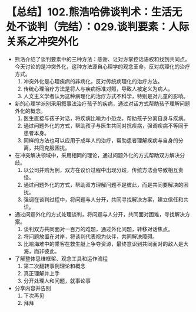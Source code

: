 # 【总结】102.熊浩哈佛谈判术：生活无处不谈判（完结）：029.谈判要素：人际关系之冲突外化

-   熊浩介绍了谈判要素中的三种方法：感谢、让对方掌控话语权和找到共同点。今天讨论的是冲突外化，这种方法源自心理学的观念革命，反对病理化的治疗方式。
    1.  冲突外化是心理疾病的非病化，反对传统病理化的治疗方法。
    2.  传统心理治疗方法是将人与疾病标准对照，导致人被定义为病人。
    3.  人文主义学者认为这种病理化的治疗方式不科学，特别是对儿童的影响。
-   新的心理学派别采用叙事法治疗孩子的疾病，通过对话方式帮助孩子理解问题外化的概念。
    1.  医生直接与孩子对话，将疾病比喻为小恐龙，帮助孩子分离自身与疾病。
    2.  通过问题外化的方式，帮助孩子与医生共同对抗疾病，强调疾病不等同于患者本身。
    3.  同样的方法也可以应用于成年人的治疗，帮助患者理解疾病与自身的分离，共同克服困扰。
-   在冲突解决领域中，采用相同的理论，通过问题外化的方式帮助双方解决分歧。
    1.  以公司并购为例，双方在议价过程中出现分歧，传统方法会导致相互责怪。
    2.  通过问题外化的方式，帮助双方理解问题不是彼此，而是共同要解决的困扰。
    3.  强调在谈判过程中，将问题与人分开，共同寻找解决方案，建立信任和共识。
-   通过问题外化的方式处理谈判，将问题与人分开，共同面对困难，寻找解决方案。
    1.  谈判双方共同面对一百万的难题，通过外化问题，转移对话焦点。
    2.  将问题放置在对岸，将谈判代表视为伙伴，共同解决障碍。
    3.  比喻海难中的乘客在救生艇上争夺资源，最终意识到共同面对的敌人是大海，而非彼此。
-   了解整体思维框架、观念工具和运作流程
    1.  第二次翻转事例理论和概念
    2.  真正理解并上手
    3.  分开处理人和问题，就事论事
-   分享内容并告别
    1.  下次再见
    2.  拜拜